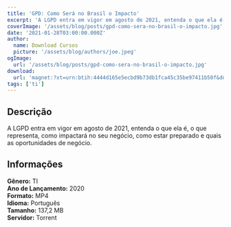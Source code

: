 ```yaml
---
title: 'GPD: Como Será no Brasil o Impacto'
excerpt: 'A LGPD entra em vigor em agosto de 2021, entenda o que ela é, o que representa, como impactará no seu negócio, como estar preparado e quais as oportunidades de negócio. Informações   Gênero:  TI   Ano de Lançamento:  2020   Formato:</stron'
coverImage: '/assets/blog/posts/gpd-como-sera-no-brasil-o-impacto.jpg'
date: '2021-01-28T03:00:00.000Z'
author:
  name: Download Cursos
  picture: '/assets/blog/authors/joe.jpeg'
ogImage:
  url: '/assets/blog/posts/gpd-como-sera-no-brasil-o-impacto.jpg'
download:
  url: 'magnet:?xt=urn:btih:4444d165e5ecbd9b73db1fca45c35be97411b50f&dn=MVPCONF2020-LGPD-Como%20ser%c3%a1%20no%20Brasil%20o%20impacto%20da%20LGPD&tr=udp%3a%2f%2ftracker.openbittorrent.com%3a1337%2fannounce&tr=udp%3a%2f%2ftracker.opentrackr.org%3a1337%2fannounce'
tags: ['ti']
---
```

<h2>Descrição</h2>
<p>A LGPD entra em vigor em agosto de 2021, entenda o que ela é, o que representa, como impactará no seu negócio, como estar preparado e quais as oportunidades de negócio.</p><h2>Informações</h2><p><strong>Gênero:</strong> TI<br/> <strong>Ano de Lançamento:</strong> 2020<br/> <strong>Formato:</strong> MP4<br/> <strong>Idioma:</strong> Português<br/> <strong>Tamanho:</strong> 137,2 MB<br/> <strong>Servidor:</strong> Torrent</p>